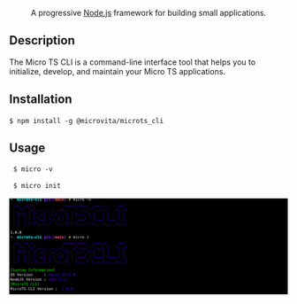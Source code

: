  <p align="center">A progressive <a href="http://nodejs.org" target="blank">Node.js</a> framework for building small applications.</p>

 ## Description

The Micro TS CLI is a command-line interface tool that helps you to initialize, develop, and maintain your Micro TS applications.

## Installation

```
$ npm install -g @microvita/microts_cli
```

## Usage

```
 $ micro -v
```

```
 $ micro init
```

![CLI Interface](./interface.png)